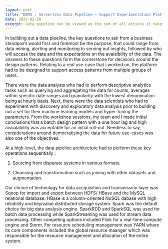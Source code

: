 ```yaml
---
layout: post
title: "DEM5 : Serverless Data Pipeline ~ Support Experimentation Platform? "
date: 2022-02-20
excerpt: Data pipeline can be viewed as the sum of all actions it takes to move data from source to destination, which is typically a data lake through software engineering best practices. What goes into the design, implementation and scalability so that it brings business value to the table?
---
```


In building out a data pipeline, the key questions to ask from a business standpoint would first and foremost be the purpose, that could range from data mining, alerting and monitoring to serving out insghts, followed by who will access the data and the expectations on the avaialbility of the data. The answers to these questions form the cornerstone for decisions around the design patterns. Relating to a real use-case that i worked on, the platform had  to be designed to support access patterns from multiple groups of users.

There were the data analysts who had to perform descriptive analytics tasks such as querying and aggregating the data for counts, averages within specific date ranges and granularity with the lowest denomination being at hourly basis. Next, there were the data scientists who had to experiment with discovery and exploratory data analysis prior to building out a set for their machine learning models and hyper-tuning the parameters. From the workshop sessions, my team and I made initial conclusions that a batch design pattern with a one hour lag and high avaialability was acceptable for an initial roll-out. Needless to say, considerations around democratising the data for future use-cases was also one of the objectives. 

At a high-level, the data pipeline architecture had to perform these key operations sequentially : 

1)  Sourcing from disparate systems in various formats.

2)  Cleansing and transformation such as joining with other datasets and augmentation. 

Our choice of technology for data accquisition and transmission layer was Sqoop for import and export between HDFS/ HBase and the MySQL relational database. HBase is a column-oriented NoSQL dabase with high reliability and key/value distributed storage system. Spark was the default choice for big data analysis engine. SparkRDD and SparkSQL was used for batch data processing while SparkStreaming was used for stream data processing. Other competing options included Flink  for a real-time compute engine and Storm. For resource scheduling management was YARN where its core components included the global resource maanger which was responsible for the resource management and allocation of the entire system. 
